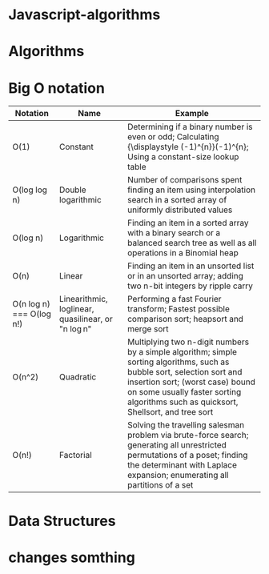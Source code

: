 # Javascript-algorithms
# Algorithms
# Big O notation
| Notation | Name | Example |
| --- | --- | --- |
| O(1) | Constant | Determining if a binary number is even or odd; Calculating {\displaystyle (-1)^{n}}(-1)^{n}; Using a constant-size lookup table | 
| O(log log n)| Double logarithmic | Number of comparisons spent finding an item using interpolation search in a sorted array of uniformly distributed values |
| O(log n)| Logarithmic | Finding an item in a sorted array with a binary search or a balanced search tree as well as all operations in a Binomial heap |
| O(n)| Linear | Finding an item in an unsorted list or in an unsorted array; adding two n-bit integers by ripple carry|
| O(n log n) === O(log n!)| Linearithmic, loglinear, quasilinear, or "n log n" | Performing a fast Fourier transform; Fastest possible comparison sort; heapsort and merge sort|
| O(n^2)| Quadratic | Multiplying two n-digit numbers by a simple algorithm; simple sorting algorithms, such as bubble sort, selection sort and insertion sort; (worst case) bound on some usually faster sorting algorithms such as quicksort, Shellsort, and tree sort |
| O(n!)| Factorial | Solving the travelling salesman problem via brute-force search; generating all unrestricted permutations of a poset; finding the determinant with Laplace expansion; enumerating all partitions of a set |
# Data Structures
# changes somthing



